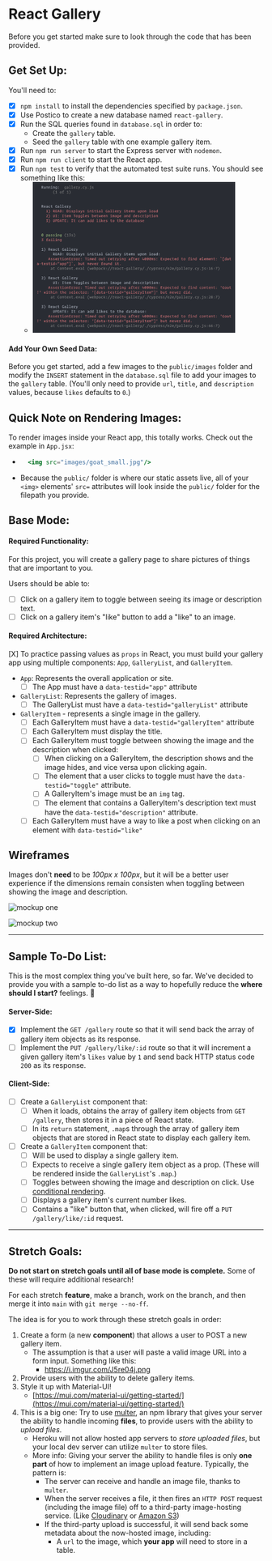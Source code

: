 # React Gallery

Before you get started make sure to look through the code that has been provided.

## Get Set Up:

You'll need to:
* [X] `npm install` to install the dependencies specified by `package.json`.
* [X] Use Postico to create a new database named `react-gallery`.
* [X] Run the SQL queries found in `database.sql` in order to:
  * Create the `gallery` table.
  * Seed the `gallery` table with one example gallery item.
* [X] Run `npm run server` to start the Express server with `nodemon`.
* [X] Run `npm run client` to start the React app.
* [X] Run `npm test` to verify that the automated test suite runs. You should see something like this:
  * <img src="instructions_images/test-run.png" width="400px">

#### Add Your Own Seed Data:

Before you get started, add a few images to the `public/images` folder and modify the `INSERT` statement in the `database.sql` file to add your images to the `gallery` table. (You'll only need to provide `url`, `title`, and `description` values, because `likes` defaults to `0`.)

## Quick Note on Rendering Images:

To render images inside your React app, this totally works. Check out the example in `App.jsx`:

* ```jsx
    <img src="images/goat_small.jpg"/>
  ```

* Because the `public/` folder is where our static assets live, all of your `<img>` elements' `src=` attributes will look inside the `public/` folder for the filepath you provide.


## Base Mode:

#### Required Functionality:

For this project, you will create a gallery page to share pictures of things that are important to you.

Users should be able to:
* [ ] Click on a gallery item to toggle between seeing its image or description text.
* [ ] Click on a gallery item's "like" button to add a "like" to an image. 

#### Required Architecture:

[X] To practice passing values as `props` in React, you must build your gallery app using multiple components: `App`, `GalleryList`, and `GalleryItem`.

* `App`: Represents the overall application or site.
  * [ ] The App must have a `data-testid="app"` attribute

* `GalleryList`: Represents the gallery of images.
  * [ ] The GalleryList must have a `data-testid="galleryList"` attribute

* `GalleryItem` - represents a single image in the gallery.
  * [ ] Each GalleryItem must have a `data-testid="galleryItem"` attribute
  * [ ] Each GalleryItem must display the title.
  * [ ] Each GalleryItem must toggle between showing the image and the description when clicked:
    * [ ] When clicking on a GalleryItem, the description shows and the image hides, and vice versa upon clicking again.
    * [ ] The element that a user clicks to toggle must have the `data-testid="toggle"` attribute.
    * [ ] A GalleryItem's image must be an `img` tag.
    * [ ] The element that contains a GalleryItem's description text must have the `data-testid="description"` attribute.
  * [ ] Each GalleryItem must have a way to like a post when clicking on an element with `data-testid="like"`

## Wireframes

Images don't **need** to be *100px x 100px*, but it will be a better user experience if the dimensions remain consisten when toggling between showing the image and description.

![mockup one](instructions_images/first-mockup.png)

![mockup two](instructions_images/second-mockup.png)

---

## Sample To-Do List:

This is the most complex thing you've built here, so far. We've decided to provide you with a sample to-do list as a way to hopefully reduce the **where should I start?** feelings. 🙂

#### Server-Side:

* [X] Implement the `GET /gallery` route so that it will send back the array of gallery item objects as its response.
* [ ] Implement the `PUT /gallery/like/:id` route so that it will increment a given gallery item's `likes` value by `1` and send back HTTP status code `200` as its response. 

#### Client-Side:

* [ ] Create a `GalleryList` component that:
  * [ ] When it loads, obtains the array of gallery item objects from `GET /gallery`, then stores it in a piece of React state.
  * [ ] In its `return` statement, `.map`s through the array of gallery item objects that are stored in React state to display each gallery item.
* [ ] Create a `GalleryItem` component that:
  * [ ] Will be used to display a single gallery item.
  * [ ] Expects to receive a single gallery item object as a prop. (These will be rendered inside the `GalleryList`'s `.map`.)
  * [ ] Toggles between showing the image and description on click. Use [conditional rendering](https://react.dev/learn/conditional-rendering).
  * [ ] Displays a gallery item's current number likes.
  * [ ] Contains a "like" button that, when clicked, will fire off a `PUT /gallery/like/:id` request.

---

## Stretch Goals:

**Do not start on stretch goals until all of base mode is complete.** Some of these will require additional research!

For each stretch **feature**, make a branch, work on the branch, and then merge it into `main` with `git merge --no-ff`.

The idea is for you to work through these stretch goals in order:

1.  Create a form (a new **component**) that allows a user to POST a new gallery item.
    * The assumption is that a user will paste a valid image URL into a form input. Something like this:
      * https://i.imgur.com/J5re04j.png
2.  Provide users with the ability to delete gallery items.
3. Style it up with Material-UI!
    * [https://mui.com/material-ui/getting-started/](https://mui.com/material-ui/getting-started/)
4. This is a big one: Try to use [multer](https://github.com/expressjs/multer), an npm library that gives your server the ability to handle incoming **files**, to provide users with the ability to *upload files*.
    * Heroku will not allow hosted app servers to *store uploaded files*, but your local dev server can utilize `multer` to store files.
    * More info: Giving your server the ability to handle files is only **one part** of how to implement an image upload feature. Typically, the pattern is:
      * The server can receive and handle an image file, thanks to `multer`.
      * When the server receives a file, it then fires an `HTTP POST` request (including the image file) off to a third-party image-hosting service. (Like [Cloudinary](https://cloudinary.com/documentation/image_upload_api_reference) or [Amazon S3](https://docs.aws.amazon.com/AmazonS3/latest/userguide/Welcome.html))
      * If the third-party upload is successful, it will send back some metadata about the now-hosted image, including:
        * A `url` to the image, which **your app** will need to store in a table.
